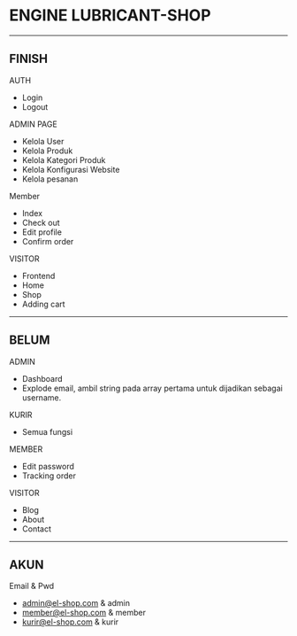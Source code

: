 # ENGINE LUBRICANT-SHOP

-------
FINISH
-------

AUTH
- Login
- Logout

ADMIN PAGE
- Kelola User
- Kelola Produk
- Kelola Kategori Produk
- Kelola Konfigurasi Website
- Kelola pesanan

Member
- Index
- Check out
- Edit profile
- Confirm order

VISITOR
- Frontend
- Home
- Shop
- Adding cart


------
BELUM
------

ADMIN
- Dashboard
- Explode email, ambil string pada array pertama untuk dijadikan sebagai username.

KURIR
- Semua fungsi

MEMBER
- Edit password
- Tracking order

VISITOR
- Blog
- About
- Contact


--------
AKUN
--------
Email & Pwd
- admin@el-shop.com & admin
- member@el-shop.com & member
- kurir@el-shop.com & kurir
